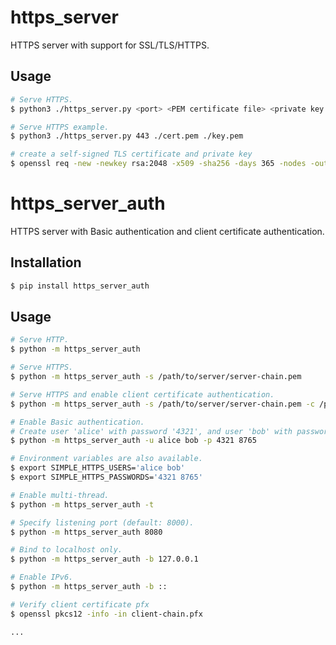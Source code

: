 # https_server

HTTPS server with support for SSL/TLS/HTTPS.

## Usage

```sh
# Serve HTTPS.
$ python3 ./https_server.py <port> <PEM certificate file> <private key file>

# Serve HTTPS example.
$ python3 ./https_server.py 443 ./cert.pem ./key.pem

# create a self-signed TLS certificate and private key
$ openssl req -new -newkey rsa:2048 -x509 -sha256 -days 365 -nodes -out cert.pem -keyout key.pem

```

# https_server_auth

HTTPS server with Basic authentication and client certificate authentication.  

## Installation

```sh
$ pip install https_server_auth
```

## Usage

```sh
# Serve HTTP.
$ python -m https_server_auth

# Serve HTTPS.
$ python -m https_server_auth -s /path/to/server/server-chain.pem

# Serve HTTPS and enable client certificate authentication.
$ python -m https_server_auth -s /path/to/server/server-chain.pem -c /path/to/CA/ca-cert.pem

# Enable Basic authentication.
# Create user 'alice' with password '4321', and user 'bob' with password '8765'.
$ python -m https_server_auth -u alice bob -p 4321 8765

# Environment variables are also available.
$ export SIMPLE_HTTPS_USERS='alice bob'
$ export SIMPLE_HTTPS_PASSWORDS='4321 8765'

# Enable multi-thread.
$ python -m https_server_auth -t

# Specify listening port (default: 8000).
$ python -m https_server_auth 8080

# Bind to localhost only.
$ python -m https_server_auth -b 127.0.0.1

# Enable IPv6.
$ python -m https_server_auth -b ::

# Verify client certificate pfx
$ openssl pkcs12 -info -in client-chain.pfx

...


